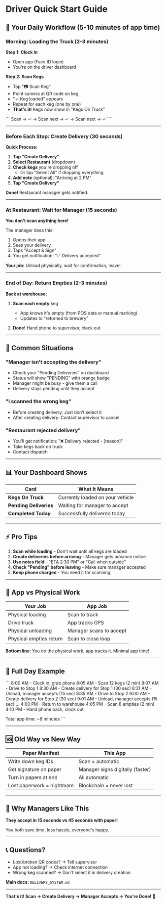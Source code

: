# Driver Quick Start Guide

## 📱 Your Daily Workflow (5-10 minutes of app time)

### Morning: Loading the Truck (2-3 minutes)

**Step 1: Clock In**
- Open app (Face ID login)
- You're on the driver dashboard

**Step 2: Scan Kegs**
- Tap "📷 Scan Keg"
- Point camera at QR code on keg
- "✓ Keg loaded" appears
- Repeat for each keg (one by one)
- **That's it!** Kegs now show in "Kegs On Truck"

\`\`\`
Scan → ✓ → Scan next → ✓ → Scan next → ✓
\`\`\`

---

### Before Each Stop: Create Delivery (30 seconds)

**Quick Process:**

1. **Tap "Create Delivery"**
2. **Select Restaurant** (dropdown)
3. **Check kegs** you're dropping off
   - Or tap "Select All" if dropping everything
4. **Add note** (optional): "Arriving at 2 PM"
5. **Tap "Create Delivery"**

**Done!** Restaurant manager gets notified.

---

### At Restaurant: Wait for Manager (15 seconds)

**You don't scan anything here!**

The manager does this:
1. Opens their app
2. Sees your delivery
3. Taps "Accept & Sign"
4. You get notification: "✅ Delivery accepted"

**Your job:** Unload physically, wait for confirmation, leave!

---

### End of Day: Return Empties (2-3 minutes)

**Back at warehouse:**

1. **Scan each empty** keg
   - App knows it's empty (from POS data or manual marking)
   - Updates to "returned to brewery"

2. **Done!** Hand phone to supervisor, clock out

---

## 🚨 Common Situations

### "Manager isn't accepting the delivery"
- Check your "Pending Deliveries" on dashboard
- Status will show "PENDING" with orange badge
- Manager might be busy - give them a call
- Delivery stays pending until they accept

### "I scanned the wrong keg"
- Before creating delivery: Just don't select it
- After creating delivery: Contact supervisor to cancel

### "Restaurant rejected delivery"
- You'll get notification: "❌ Delivery rejected - [reason]"
- Take kegs back on truck
- Contact dispatch

---

## 📊 Your Dashboard Shows

| Card | What It Means |
|------|---------------|
| **Kegs On Truck** | Currently loaded on your vehicle |
| **Pending Deliveries** | Waiting for manager to accept |
| **Completed Today** | Successfully delivered today |

---

## ⚡ Pro Tips

1. **Scan while loading** - Don't wait until all kegs are loaded
2. **Create deliveries before arriving** - Manager gets advance notice
3. **Use notes field** - "ETA 2:30 PM" or "Call when outside"
4. **Check "Pending" before leaving** - Make sure manager accepted
5. **Keep phone charged** - You need it for scanning

---

## 🎯 App vs Physical Work

| Your Job | App Job |
|----------|---------|
| Physical loading | Scan to track |
| Drive truck | App tracks GPS |
| Physical unloading | Manager scans to accept |
| Physical empties return | Scan to close loop |

**Bottom line:** You do the physical work, app tracks it. Minimal app time!

---

## 🔄 Full Day Example

\`\`\`
8:00 AM  - Clock in, grab phone
8:05 AM  - Scan 12 kegs (2 min)
8:07 AM  - Drive to Stop 1
8:30 AM  - Create delivery for Stop 1 (30 sec)
8:31 AM  - Unload, manager accepts (15 sec)
8:35 AM  - Drive to Stop 2
9:00 AM  - Create delivery for Stop 2 (30 sec)
9:01 AM  - Unload, manager accepts (15 sec)
...
4:00 PM  - Return to warehouse
4:05 PM  - Scan 8 empties (2 min)
4:10 PM  - Hand phone back, clock out

Total app time: ~8 minutes
\`\`\`

---

## 🆚 Old Way vs New Way

| Paper Manifest | This App |
|----------------|----------|
| Write down keg IDs | Scan = automatic |
| Get signature on paper | Manager signs digitally (faster) |
| Turn in papers at end | All automatic |
| Lost paperwork = nightmare | Blockchain = never lost |

---

## 🤔 Why Managers Like This

**They accept in 15 seconds vs 45 seconds with paper!**

You both save time, less hassle, everyone's happy.

---

## 📞 Questions?

- Lost/broken QR codes? → Tell supervisor
- App not loading? → Check internet connection
- Wrong keg scanned? → Don't select it in delivery creation

**Main docs:** `DELIVERY_SYSTEM.md`

---

**That's it! Scan → Create Delivery → Manager Accepts → You're Done!** 🚀
